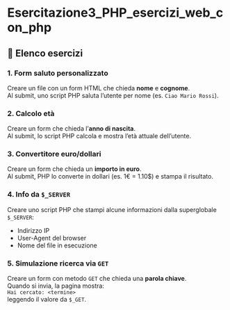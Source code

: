 # Esercitazione3_PHP_esercizi_web_con_php

## 📘 Elenco esercizi

### 1. Form saluto personalizzato
Creare un file con un form HTML che chieda **nome** e **cognome**.  
Al submit, uno script PHP saluta l’utente per nome (es. `Ciao Mario Rossi`).

### 2. Calcolo età
Creare un form che chieda l’**anno di nascita**.  
Al submit, lo script PHP calcola e mostra l’età attuale dell’utente.

### 3. Convertitore euro/dollari
Creare un form che chieda un **importo in euro**.  
Al submit, PHP lo converte in dollari (es. 1€ = 1.10$) e stampa il risultato.

### 4. Info da `$_SERVER`
Creare uno script PHP che stampi alcune informazioni dalla superglobale `$_SERVER`:
- Indirizzo IP
- User-Agent del browser
- Nome del file in esecuzione

### 5. Simulazione ricerca via `GET`
Creare un form con metodo `GET` che chieda una **parola chiave**.  
Quando si invia, la pagina mostra:  
`Hai cercato: <termine>`  
leggendo il valore da `$_GET`.


